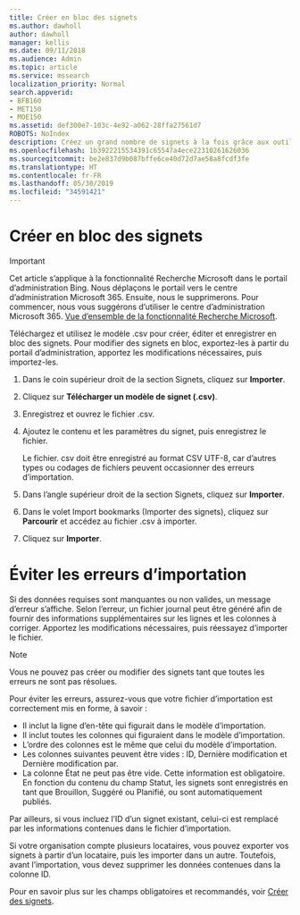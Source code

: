 ```yaml
---
title: Créer en bloc des signets
ms.author: dawholl
author: dawholl
manager: kellis
ms.date: 09/11/2018
ms.audience: Admin
ms.topic: article
ms.service: mssearch
localization_priority: Normal
search.appverid:
- BFB160
- MET150
- MOE150
ms.assetid: def300e7-103c-4e92-a062-28ffa27561d7
ROBOTS: NoIndex
description: Créez un grand nombre de signets à la fois grâce aux outils d’importation pour le portail d’administration de la fonctionnalité Recherche Microsoft
ms.openlocfilehash: 1b3922215534391c65547a4ece22310261626036
ms.sourcegitcommit: be2e837d9b087bffe6ce40d72d7ae58a8fcdf3fe
ms.translationtype: HT
ms.contentlocale: fr-FR
ms.lasthandoff: 05/30/2019
ms.locfileid: "34591421"
---
```

# <a name="bulk-create-bookmarks"></a>Créer en bloc des signets

> [!IMPORTANT]
> Cet article s’applique à la fonctionnalité Recherche Microsoft dans le portail d’administration Bing. Nous déplaçons le portail vers le centre d’administration Microsoft 365. Ensuite, nous le supprimerons. Pour commencer, nous vous suggérons d’utiliser le centre d’administration Microsoft 365. [Vue d’ensemble de la fonctionnalité Recherche Microsoft](overview-microsoft-search.md).
    
Téléchargez et utilisez le modèle .csv pour créer, éditer et enregistrer en bloc des signets. Pour modifier des signets en bloc, exportez-les à partir du portail d’administration, apportez les modifications nécessaires, puis importez-les.
  
1. Dans le coin supérieur droit de la section Signets, cliquez sur **Importer**.
    
2. Cliquez sur **Télécharger un modèle de signet (.csv)**.
    
3. Enregistrez et ouvrez le fichier .csv.
    
4. Ajoutez le contenu et les paramètres du signet, puis enregistrez le fichier.

    Le fichier. csv doit être enregistré au format CSV UTF-8, car d’autres types ou codages de fichiers peuvent occasionner des erreurs d’importation.
    
5. Dans l’angle supérieur droit de la section Signets, cliquez sur **Importer**.
    
6. Dans le volet Import bookmarks (Importer des signets), cliquez sur **Parcourir** et accédez au fichier .csv à importer. 
    
7. Cliquez sur **Importer**.

# <a name="prevent-import-errors"></a>Éviter les erreurs d’importation      
Si des données requises sont manquantes ou non valides, un message d’erreur s’affiche. Selon l’erreur, un fichier journal peut être généré afin de fournir des informations supplémentaires sur les lignes et les colonnes à corriger. Apportez les modifications nécessaires, puis réessayez d’importer le fichier.

> [!NOTE]
> Vous ne pouvez pas créer ou modifier des signets tant que toutes les erreurs ne sont pas résolues. 

Pour éviter les erreurs, assurez-vous que votre fichier d’importation est correctement mis en forme, à savoir :
- Il inclut la ligne d’en-tête qui figurait dans le modèle d’importation.
- Il inclut toutes les colonnes qui figuraient dans le modèle d’importation.
- L’ordre des colonnes est le même que celui du modèle d’importation.
- Les colonnes suivantes peuvent être vides : ID, Dernière modification et Dernière modification par.
- La colonne État ne peut pas être vide. Cette information est obligatoire.  
En fonction du contenu du champ Statut, les signets sont enregistrés en tant que Brouillon, Suggéré ou Planifié, ou sont automatiquement publiés.

Par ailleurs, si vous incluez l’ID d’un signet existant, celui-ci est remplacé par les informations contenues dans le fichier d’importation.

Si votre organisation compte plusieurs locataires, vous pouvez exporter vos signets à partir d’un locataire, puis les importer dans un autre. Toutefois, avant l’importation, vous devez supprimer les données contenues dans la colonne ID.

Pour en savoir plus sur les champs obligatoires et recommandés, voir [Créer des signets](create-bookmarks.md).
